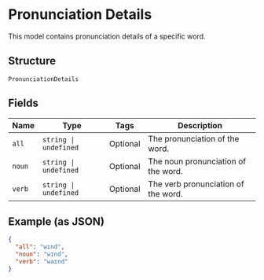 
# Pronunciation Details

This model contains pronunciation details of a specific word.

## Structure

`PronunciationDetails`

## Fields

| Name | Type | Tags | Description |
|  --- | --- | --- | --- |
| `all` | `string \| undefined` | Optional | The pronunciation of the word. |
| `noun` | `string \| undefined` | Optional | The noun pronunciation of the word. |
| `verb` | `string \| undefined` | Optional | The verb pronunciation of the word. |

## Example (as JSON)

```json
{
  "all": "wɪnd",
  "noun": "wɪnd",
  "verb": "waɪnd"
}
```

